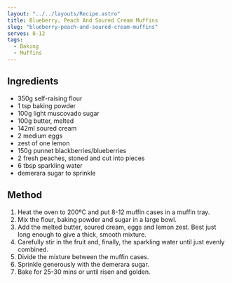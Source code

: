 ```yaml
---
layout: "../../layouts/Recipe.astro"
title: Blueberry, Peach And Soured Cream Muffins
slug: "blueberry-peach-and-soured-cream-muffins"
serves: 8-12
tags:
  - Baking
  - Muffins
---
```


## Ingredients

- 350g self-raising flour
- 1 tsp baking powder
- 100g light muscovado sugar
- 100g butter, melted
- 142ml soured cream
- 2 medium eggs
- zest of one lemon
- 150g punnet blackberries/blueberries
- 2 fresh peaches, stoned and cut into pieces
- 6 tbsp sparkling water
- demerara sugar to sprinkle

## Method

1. Heat the oven to 200ºC and put 8-12 muffin cases in a muffin tray.
1. Mix the flour, baking powder and sugar in a large bowl.
1. Add the melted butter, soured cream, eggs and lemon zest. Best just long enough to give a thick, smooth mixture.
1. Carefully stir in the fruit and, finally, the sparkling water until just evenly combined.
1. Divide the mixture between the muffin cases.
1. Sprinkle generously with the demerara sugar.
1. Bake for 25-30 mins or until risen and golden.